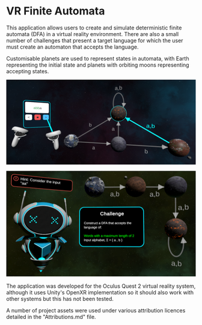# VR Finite Automata

This application allows users to create and simulate deterministic finite automata (DFA) in a virtual reality environment. There are also a small number of challenges that present a target language for which the user must create an automaton that accepts the language.

Customisable planets are used to represent states in automata, with Earth representing the initial state and planets with orbiting moons representing accepting states.

![Debug mode operation](https://github.com/cmason2/VR-Finite-Automata/raw/main/DebugMenu.png)

![Verification of automata](https://github.com/cmason2/VR-Finite-Automata/raw/main/ChallengeError2.png)

The application was developed for the Oculus Quest 2 virtual reality system, although it uses Unity's OpenXR implementation so it should also work with other systems but this has not been tested.

A number of project assets were used under various attribution licences detailed in the "Attributions.md" file.
